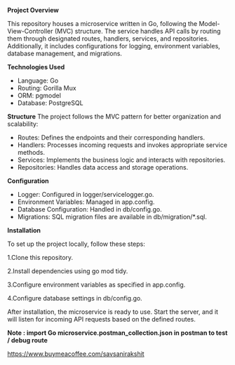 
**Project Overview**

This repository houses a microservice written in Go, following the Model-View-Controller (MVC) structure. The service handles API calls by routing them through designated routes, handlers, services, and repositories. Additionally, it includes configurations for logging, environment variables, database management, and migrations.

**Technologies Used**
- Language: Go
- Routing: Gorilla Mux
- ORM: pgmodel
- Database: PostgreSQL

**Structure**
The project follows the MVC pattern for better organization and scalability:

- Routes: Defines the endpoints and their corresponding handlers.
- Handlers: Processes incoming requests and invokes appropriate service methods.
- Services: Implements the business logic and interacts with repositories.
- Repositories: Handles data access and storage operations.

**Configuration**

- Logger: Configured in logger/servicelogger.go.
- Environment Variables: Managed in app.config.
- Database Configuration: Handled in db/config.go.
- Migrations: SQL migration files are available in db/migration/*.sql.

**Installation**

To set up the project locally, follow these steps:

  1.Clone this repository.
  
  2.Install dependencies using go mod tidy.
  
  3.Configure environment variables as specified in app.config.
  
  4.Configure database settings in db/config.go.

After installation, the microservice is ready to use. Start the server, and it will listen for incoming API requests based on the defined routes.


**Note : import Go microservice.postman_collection.json in postman to test / debug route**


https://www.buymeacoffee.com/savsanirakshit
